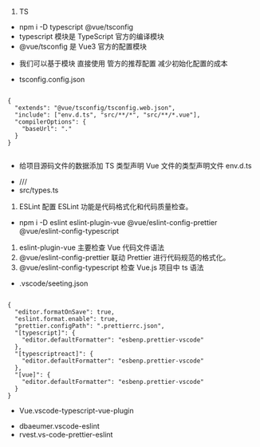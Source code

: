 1. TS

- npm i -D typescript @vue/tsconfig
- typescript 模块是 TypeScript 官方的编译模块
- @vue/tsconfig 是 Vue3 官方的配置模块

* 我们可以基于模块 直接使用 管方的推荐配置 减少初始化配置的成本

* tsconfig.config.json

```

{
  "extends": "@vue/tsconfig/tsconfig.web.json",
  "include": ["env.d.ts", "src/**/*", "src/**/*.vue"],
  "compilerOptions": {
    "baseUrl": "."
  }
}


```

- 给项目源码文件的数据添加 TS 类型声明 Vue 文件的类型声明文件 env.d.ts

* /// <reference types="vite/client" />
* src/types.ts

1.  ESLint 配置 ESLint 功能是代码格式化和代码质量检查。

- npm i -D eslint eslint-plugin-vue @vue/eslint-config-prettier @vue/eslint-config-typescript

1. eslint-plugin-vue 主要检查 Vue 代码文件语法
2. @vue/eslint-config-prettier 联动 Prettier 进行代码规范的格式化。
3. @vue/eslint-config-typescript 检查 Vue.js 项目中 ts 语法

- .vscode/seeting.json

```

{
  "editor.formatOnSave": true,
  "eslint.format.enable": true,
  "prettier.configPath": ".prettierrc.json",
  "[typescript]": {
    "editor.defaultFormatter": "esbenp.prettier-vscode"
  },
  "[typescriptreact]": {
    "editor.defaultFormatter": "esbenp.prettier-vscode"
  },
  "[vue]": {
    "editor.defaultFormatter": "esbenp.prettier-vscode"
  }
}

```

- Vue.vscode-typescript-vue-plugin

* dbaeumer.vscode-eslint
* rvest.vs-code-prettier-eslint
